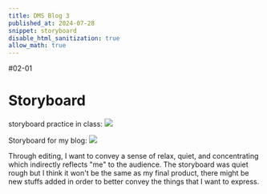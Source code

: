 ```yaml
---
title: DMS Blog 3
published_at: 2024-07-28
snippet: storyboard
disable_html_sanitization: true
allow_math: true
---
```

#02-01
# Storyboard

storyboard practice in class:
![](240728/sbic.png)

Storyboard for my blog:
![](240728/sb.png)

Through editing, I want to convey a sense of relax, quiet, and concentrating which indirectly reflects "me" to the audience. The storyboard was quiet rough but I think it won't be the same as my final product, there might be new stuffs added in order to better convey the things that I want to express.